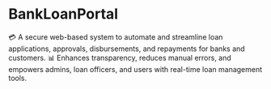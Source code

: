 # BankLoanPortal
💳 A secure web-based system to automate and streamline loan applications, approvals, disbursements, and repayments for banks and customers.   📊 Enhances transparency, reduces manual errors, and empowers admins, loan officers, and users with real-time loan management tools.
